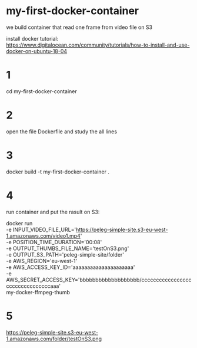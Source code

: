 # my-first-docker-container
we build container that read one frame from video file on S3

install docker tutorial: https://www.digitalocean.com/community/tutorials/how-to-install-and-use-docker-on-ubuntu-18-04


# 1
cd my-first-docker-container

# 2
open the file Dockerfile and study the all lines

# 3
docker build -t my-first-docker-container .

# 4
run container and put the rasult on S3:

docker run \
    -e INPUT_VIDEO_FILE_URL='https://peleg-simple-site.s3-eu-west-1.amazonaws.com/video1.mp4' \
    -e POSITION_TIME_DURATION='00:08' \
    -e OUTPUT_THUMBS_FILE_NAME='testOnS3.png' \
    -e OUTPUT_S3_PATH='peleg-simple-site/folder' \
    -e AWS_REGION='eu-west-1' \
    -e AWS_ACCESS_KEY_ID='aaaaaaaaaaaaaaaaaaaaa' \
    -e AWS_SECRET_ACCESS_KEY='bbbbbbbbbbbbbbbbbbb/ccccccccccccccccccccccccccccccccaaa' \
    my-docker-ffmpeg-thumb

# 5
https://peleg-simple-site.s3-eu-west-1.amazonaws.com/folder/testOnS3.png
